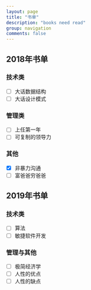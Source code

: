 ```yaml
---
layout: page
title: "书单"
description: "books need read"
group: navigation
comments: false
---
```


## 2018年书单

### 技术类
- [ ] 大话数据结构
- [ ] 大话设计模式

### 管理类
- [ ] 上任第一年
- [ ] 可复制的领导力

### 其他
- [x] 非暴力沟通
- [ ] 富爸爸穷爸爸

## 2019年书单

### 技术类
- [ ] 算法
- [ ] 敏捷软件开发

### 管理与其他
- [ ] 极简经济学
- [ ] 人性的优点
- [ ] 人性的缺点

